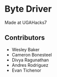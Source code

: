 # Byte Driver

Made at UGAHacks7

## Contributors
* Wesley Baker
* Cameron Bonesteel
* Divya Ragunathan
* Andres Rodriguez
* Evan Tichenor